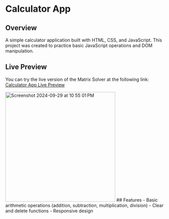 # Calculator App

## Overview
A simple calculator application built with HTML, CSS, and JavaScript. This project was created to practice basic JavaScript operations and DOM manipulation.

## Live Preview
You can try the live version of the Matrix Solver at the following link: [Calculator App Live Preview](https://kingliban.github.io/Calculator/)

<img width="343" alt="Screenshot 2024-09-29 at 10 55 01 PM" src="https://github.com/user-attachments/assets/c2a84df1-e4e9-414e-a2e5-91e3678a754c">
## Features
- Basic arithmetic operations (addition, subtraction, multiplication, division)
- Clear and delete functions
- Responsive design

